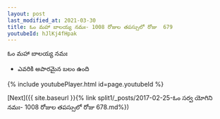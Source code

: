 ```yaml
---
layout: post
last_modified_at: 2021-03-30
title: ఓం మహా బాలయ్య నమః- 1008 రోజుల తపస్సులో రోజు  679
youtubeId: hJlKj4fHpak
---
```

 
 
 ఓం మహా బాలయ్య నమః  
 
 -  ఎవరికి అపారమైన బలం ఉంది 
 
  
 
  
 
 
 
 
 
 


{% include youtubePlayer.html id=page.youtubeId %}
 
[Next]({{ site.baseurl }}{% link  split1/_posts/2017-02-25-ఓం సర్వ యోగిని నమః- 1008 రోజుల తపస్సులో రోజు  678.md%})
 
